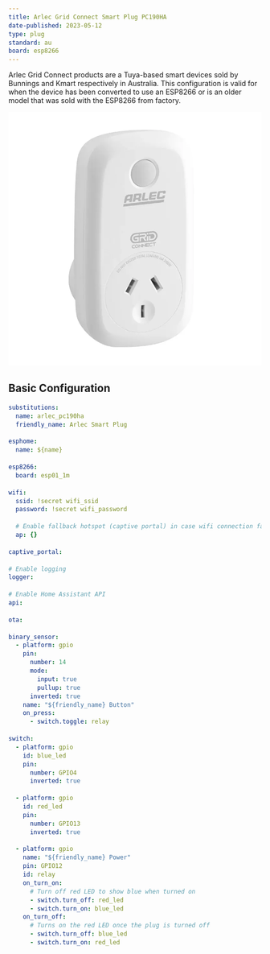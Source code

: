 ```yaml
---
title: Arlec Grid Connect Smart Plug PC190HA
date-published: 2023-05-12
type: plug
standard: au
board: esp8266
---
```


Arlec Grid Connect products are a Tuya-based smart devices
sold by Bunnings and Kmart respectively in Australia.  This configuration is valid for when the device has been converted to use an ESP8266 or is an older model that was sold with the ESP8266 from factory.

![image](./PC190HA.png)

## Basic Configuration

``` yaml
substitutions:
  name: arlec_pc190ha
  friendly_name: Arlec Smart Plug

esphome:
  name: ${name}

esp8266:
  board: esp01_1m

wifi:
  ssid: !secret wifi_ssid
  password: !secret wifi_password

  # Enable fallback hotspot (captive portal) in case wifi connection fails
  ap: {}

captive_portal:

# Enable logging
logger:

# Enable Home Assistant API
api:

ota:

binary_sensor:
  - platform: gpio
    pin:
      number: 14
      mode:
        input: true
        pullup: true
      inverted: true
    name: "${friendly_name} Button"
    on_press:
      - switch.toggle: relay

switch:
  - platform: gpio
    id: blue_led
    pin:
      number: GPIO4
      inverted: true

  - platform: gpio
    id: red_led
    pin:
      number: GPIO13
      inverted: true

  - platform: gpio
    name: "${friendly_name} Power"
    pin: GPIO12
    id: relay
    on_turn_on:
      # Turn off red LED to show blue when turned on
      - switch.turn_off: red_led
      - switch.turn_on: blue_led
    on_turn_off:
      # Turns on the red LED once the plug is turned off
      - switch.turn_off: blue_led
      - switch.turn_on: red_led
```
